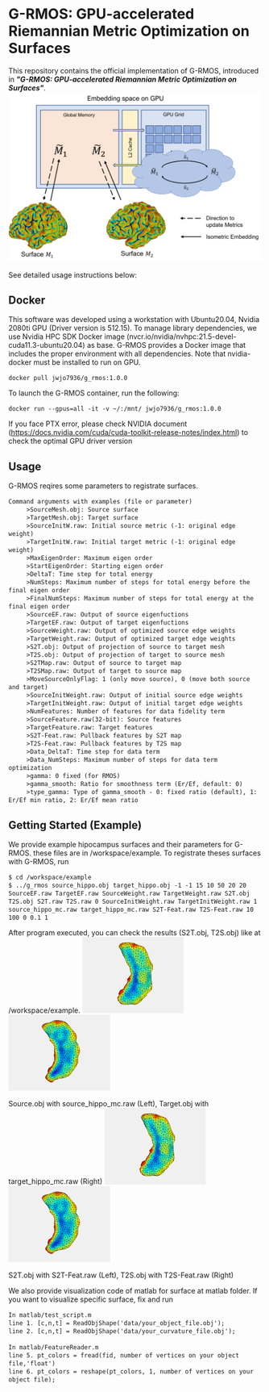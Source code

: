 # G-RMOS: GPU-accelerated Riemannian Metric Optimization on Surfaces

This repository contains the official implementation of G-RMOS, introduced in ***"G-RMOS: GPU-accelerated Riemannian Metric Optimization on Surfaces"***. 
![figure](./assets/concept_of_g_rmos.png)


See detailed usage instructions below:

## Docker
This software was developed using a workstation with Ubuntu20.04, Nvidia 2080ti GPU (Driver version is 512.15). 
To manage library dependencies, we use Nvidia HPC SDK Docker image (nvcr.io/nvidia/nvhpc:21.5-devel-cuda11.3-ubuntu20.04) as base. 
G-RMOS provides a Docker image that includes the proper environment with all dependencies. Note that nvidia-docker must be installed to run on GPU.
```
docker pull jwjo7936/g_rmos:1.0.0
```

To launch the G-RMOS container, run the following:
```
docker run --gpus=all -it -v ~/:/mnt/ jwjo7936/g_rmos:1.0.0
```

If you face PTX error, please check NVIDIA document (https://docs.nvidia.com/cuda/cuda-toolkit-release-notes/index.html)
to check the optimal GPU driver version

## Usage
G-RMOS reqires some parameters to registrate surfaces. 
```
Command arguments with examples (file or parameter)
	 >SourceMesh.obj: Source surface
	 >TargetMesh.obj: Target surface
	 >SourceInitW.raw: Initial source metric (-1: original edge weight)
	 >TargetInitW.raw: Initial target metric (-1: original edge weight)
	 >MaxEigenOrder: Maximum eigen order
	 >StartEigenOrder: Starting eigen order
	 >DeltaT: Time step for total energy
	 >NumSteps: Maximum number of steps for total energy before the final eigen order
	 >FinalNumSteps: Maximum number of steps for total energy at the final eigen order
	 >SourceEF.raw: Output of source eigenfuctions
	 >TargetEF.raw: Output of target eigenfuctions
	 >SourceWeight.raw: Output of optimized source edge weights
	 >TargetWeight.raw: Output of optimized target edge weights
	 >S2T.obj: Output of projection of source to target mesh
	 >T2S.obj: Output of projection of target to source mesh
	 >S2TMap.raw: Output of source to target map
	 >T2SMap.raw: Output of target to source map
	 >MoveSourceOnlyFlag: 1 (only move source), 0 (move both source and target)
	 >SourceInitWeight.raw: Output of initial source edge weights
	 >TargetInitWeight.raw: Output of initial target edge weights
	 >NumFeatures: Number of features for data fidelity term
	 >SourceFeature.raw(32-bit): Source features
	 >TargetFeature.raw: Target features
	 >S2T-Feat.raw: Pullback features by S2T map
	 >T2S-Feat.raw: Pullback features by T2S map
	 >Data_DeltaT: Time step for data term
	 >Data_NumSteps: Maximum number of steps for data term optimization
	 >gamma: 0 fixed (for RMOS) 
	 >gamma_smooth: Ratio for smoothness term (Er/Ef, default: 0) 
	 >type_gamma: Type of gamma_smooth - 0: fixed ratio (default), 1: Er/Ef min ratio, 2: Er/Ef mean ratio
```

## Getting Started (Example)
We provide example hipocampus surfaces and their parameters for G-RMOS. these files are in /workspace/example. To registrate theses surfaces with G-RMOS, run
```
$ cd /workspace/example
$ ../g_rmos source_hippo.obj target_hippo.obj -1 -1 15 10 50 20 20 SourceEF.raw TargetEF.raw SourceWeight.raw TargetWeight.raw S2T.obj T2S.obj S2T.raw T2S.raw 0 SourceInitWeight.raw TargetInitWeight.raw 1 source_hippo_mc.raw target_hippo_mc.raw S2T-Feat.raw T2S-Feat.raw 10 100 0 0.1 1
```

After program executed, you can check the results (S2T.obj, T2S.obj) like at /workspace/example.
<img src="./assets/hippo_s2t.gif" width="40%" height="40%" />
<img src="./assets/hippo_t2s.gif" width="40%" height="40%" />

Source.obj with source_hippo_mc.raw (Left), 
Target.obj with target_hippo_mc.raw (Right)
<img src="./assets/hippo_s2t.gif" width="40%" height="40%" />
<img src="./assets/hippo_t2s.gif" width="40%" height="40%" />

S2T.obj with S2T-Feat.raw (Left), 
T2S.obj with T2S-Feat.raw (Right)

We also provide visualization code of matlab for surface at matlab folder. If you want to visualize specific surface, fix and run
```
In matlab/test_script.m
line 1. [c,n,t] = ReadObjShape('data/your_object_file.obj');
line 2. [c,n,t] = ReadObjShape('data/your_curvature_file.obj');

In matlab/FeatureReader.m
line 5. pt_colors = fread(fid, number of vertices on your object file,'float')
line 6. pt_colors = reshape(pt_colors, 1, number of vertices on your object file);
```



